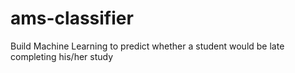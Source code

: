 # ams-classifier
Build Machine Learning to predict whether a student would be late completing his/her study
